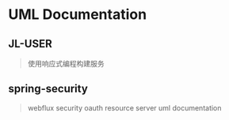 # UML Documentation 

## JL-USER

> 使用响应式编程构建服务


## spring-security

> webflux security oauth resource server uml documentation
